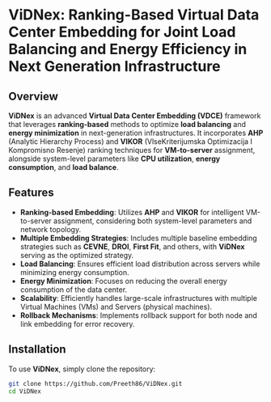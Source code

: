 # ViDNex: Ranking-Based Virtual Data Center Embedding for Joint Load Balancing and Energy Efficiency in Next Generation Infrastructure

## Overview

**ViDNex** is an advanced **Virtual Data Center Embedding (VDCE)** framework that leverages **ranking-based** methods to optimize **load balancing** and **energy minimization** in next-generation infrastructures. It incorporates **AHP** (Analytic Hierarchy Process) and **VIKOR** (VlseKriterijumska Optimizacija I Kompromisno Resenje) ranking techniques for **VM-to-server** assignment, alongside system-level parameters like **CPU utilization**, **energy consumption**, and **load balance**.

## Features

- **Ranking-based Embedding**: Utilizes **AHP** and **VIKOR** for intelligent VM-to-server assignment, considering both system-level parameters and network topology.
- **Multiple Embedding Strategies**: Includes multiple baseline embedding strategies such as **CEVNE**, **DROI**, **First Fit**, and others, with **ViDNex** serving as the optimized strategy.
- **Load Balancing**: Ensures efficient load distribution across servers while minimizing energy consumption.
- **Energy Minimization**: Focuses on reducing the overall energy consumption of the data center.
- **Scalability**: Efficiently handles large-scale infrastructures with multiple Virtual Machines (VMs) and Servers (physical machines).
- **Rollback Mechanisms**: Implements rollback support for both node and link embedding for error recovery.

## Installation

To use **ViDNex**, simply clone the repository:

```bash
git clone https://github.com/Preeth86/ViDNex.git
cd ViDNex
